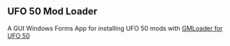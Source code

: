 ## UFO 50 Mod Loader

A GUI Windows Forms App for installing UFO 50 mods with [GMLoader for UFO 50](https://github.com/phil-macrocheira/GMLoader-UFO50)

